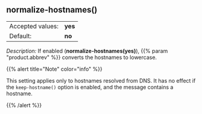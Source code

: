 ---
---
<!-- DISCLAIMER: This file is based on the syslog-ng Open Source Edition documentation https://github.com/balabit/syslog-ng-ose-guides/commit/2f4a52ee61d1ea9ad27cb4f3168b95408fddfdf2 and is used under the terms of The syslog-ng Open Source Edition Documentation License. The file has been modified by Axoflow. -->

## normalize-hostnames()

|                  |                  |
| ---------------- | ---------------- |
| Accepted values: | **yes** | **no** |
| Default:         | **no**           |

*Description:* If enabled (**normalize-hostnames(yes)**), {{% param "product.abbrev" %}} converts the hostnames to lowercase.

{{% alert title="Note" color="info" %}}

This setting applies only to hostnames resolved from DNS. It has no effect if the `keep-hostname()` option is enabled, and the message contains a hostname.

{{% /alert %}}

